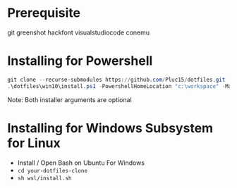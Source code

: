 # Prerequisite

git
greenshot
hackfont
visualstudiocode
conemu

# Installing for Powershell

```powershell
git clone --recurse-submodules https://github.com/Pluc15/dotfiles.git
.\dotfiles\win10\install.ps1 -PowershellHomeLocation "c:\workspace" -MachineScriptsLocation "c:\workspace\scripts"
```

Note: Both installer arguments are optional

# Installing for Windows Subsystem for Linux

* Install / Open Bash on Ubuntu For Windows
* `cd your-dotfiles-clone`
* `sh wsl/install.sh`
